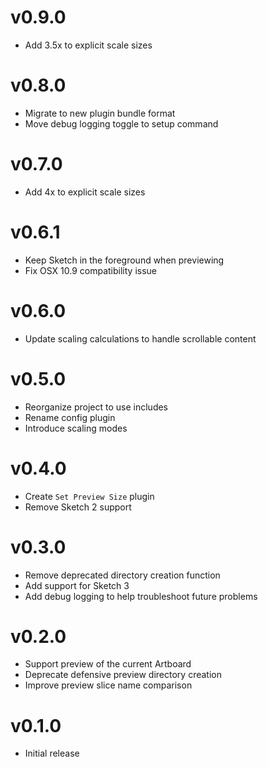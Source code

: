 # v0.9.0

* Add 3.5x to explicit scale sizes

# v0.8.0

* Migrate to new plugin bundle format
* Move debug logging toggle to setup command

# v0.7.0

* Add 4x to explicit scale sizes

# v0.6.1

* Keep Sketch in the foreground when previewing
* Fix OSX 10.9 compatibility issue

# v0.6.0

* Update scaling calculations to handle scrollable content

# v0.5.0

* Reorganize project to use includes
* Rename config plugin
* Introduce scaling modes

# v0.4.0

* Create `Set Preview Size` plugin
* Remove Sketch 2 support

# v0.3.0

* Remove deprecated directory creation function
* Add support for Sketch 3
* Add debug logging to help troubleshoot future problems

# v0.2.0

* Support preview of the current Artboard
* Deprecate defensive preview directory creation
* Improve preview slice name comparison

# v0.1.0

* Initial release
